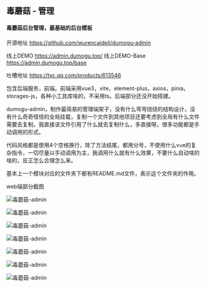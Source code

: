 ## 毒蘑菇 - 管理

#### 毒蘑菇后台管理，最基础的后台模板

开源地址 https://github.com/wurencaideli/dumogu-admin

线上DEMO https://admin.dumogu.top/
线上DEMO-Base https://admin.dumogu.top/base

吐槽地址 https://txc.qq.com/products/613546

包含后端服务，前端。前端采用vue3，vite，element-plus，axios，pinia，storages-js，各种小工具库啥的，不采用ts。后端部分还没开始搭建。

dumogu-admin，制作最简易的管理端架子，没有什么弯弯绕绕的结构设计，没有什么奇奇怪怪的全局挂载，复制一个文件到其他项目还要考虑到全局有什么文件需要去复制，我直接该文件引用了什么就去复制什么，多直接呀。很多功能都是手动调用的形式。

代码风格都是使用4个空格换行，除了方法结尾，都用分号，不使用什么vue的复杂指令，一切尽量以手动调用为主，我调用什么就有什么效果，不要什么自动啥的啥的，反正怎么合理怎么来。

基本上一个模块对应的文件夹下都有README.md文件，表示这个文件夹的作用。

web端部分截图

![毒蘑菇-admin](https://dumogu-blog.oss-cn-chengdu.aliyuncs.com/59201be006b90d27d9a4a2593ad074fe-%E5%BE%AE%E4%BF%A1%E6%88%AA%E5%9B%BE_20231031173940.png)

![毒蘑菇-admin](https://dumogu-blog.oss-cn-chengdu.aliyuncs.com/dde33601e6a4a849cdf62de84e58f915-%E5%BE%AE%E4%BF%A1%E6%88%AA%E5%9B%BE_20231031174007.png)

![毒蘑菇-admin](https://dumogu-blog.oss-cn-chengdu.aliyuncs.com/ebba32b5cb504ef6da937f49da897814-%E5%BE%AE%E4%BF%A1%E6%88%AA%E5%9B%BE_20231031174037.png)

![毒蘑菇-admin](https://dumogu-blog.oss-cn-chengdu.aliyuncs.com/632ae264a67a60056db2bb1d00628942-%E5%BE%AE%E4%BF%A1%E6%88%AA%E5%9B%BE_20231031174104.png)

![毒蘑菇-admin](https://dumogu-blog.oss-cn-chengdu.aliyuncs.com/e3a21809fcbb35ce869c5d39b02de4de-%E5%BE%AE%E4%BF%A1%E6%88%AA%E5%9B%BE_20231031174137.png)

![毒蘑菇-admin](https://dumogu-blog.oss-cn-chengdu.aliyuncs.com/3b8686143206431df6ffe2081602aea2-%E5%BE%AE%E4%BF%A1%E6%88%AA%E5%9B%BE_20231031174206.png)

![毒蘑菇-admin](https://dumogu-blog.oss-cn-chengdu.aliyuncs.com/1aae8f6d5aa047e17c1eb03918c69473-%E5%BE%AE%E4%BF%A1%E6%88%AA%E5%9B%BE_20231031174243.png)